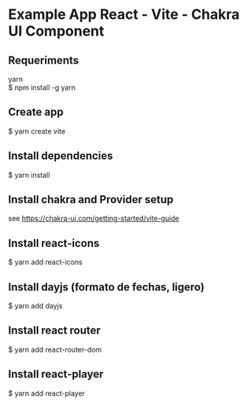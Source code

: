 # Example App React - Vite - Chakra UI Component

## Requeriments
yarn    
$ npm install -g yarn

## Create app
$ yarn create vite

## Install dependencies
$ yarn install

## Install chakra and Provider setup
see https://chakra-ui.com/getting-started/vite-guide

## Install react-icons
$ yarn add react-icons

## Install dayjs (formato de fechas, ligero)
$ yarn add dayjs

## Install react router
$ yarn add react-router-dom

## Install react-player
$ yarn add react-player

